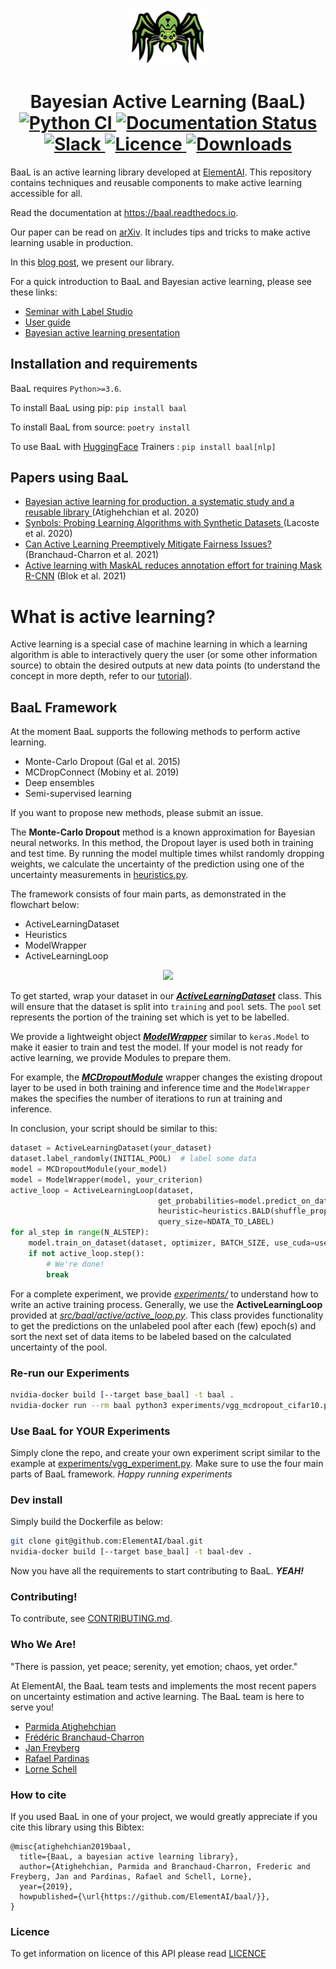 <p align="center">
  <img height=15% width=25% src="https://github.com/ElementAI/baal/blob/master/docs/_static/images/logo-transparent.png?raw=true">
  <h1 align="center">Bayesian Active Learning (BaaL)
   <br>
  <a href="https://github.com/baal-org/baal/actions/workflows/pythonci.yml">
    <img alt="Python CI" src="https://github.com/baal-org/baal/actions/workflows/pythonci.yml/badge.svg"/>
  </a>
  <a href="https://baal.readthedocs.io/en/latest/?badge=latest">
    <img alt="Documentation Status" src="https://readthedocs.org/projects/baal/badge/?version=latest"/>
  </a>
  <a href="https://join.slack.com/t/baal-world/shared_invite/zt-z0izhn4y-Jt6Zu5dZaV2rsAS9sdISfg">
    <img alt="Slack" src="https://img.shields.io/badge/slack-chat-green.svg?logo=slack"/>
  </a>
  <a href="https://github.com/Elementai/baal/blob/master/LICENSE">
    <img alt="Licence" src="https://img.shields.io/badge/License-Apache%202.0-blue.svg"/>
  </a>
  <a href="https://pepy.tech/project/baal">
    <img alt="Downloads" src="https://pepy.tech/badge/baal"/>
  </a>
  </h1>
</p>


BaaL is an active learning library developed at
[ElementAI](https://www.elementai.com/). This repository contains techniques
and reusable components to make active learning accessible for all.

Read the documentation at https://baal.readthedocs.io.

Our paper can be read on [arXiv](https://arxiv.org/abs/2006.09916). It includes tips and tricks to make active learning usable in production.

In this [blog post](https://www.elementai.com/news/2019/element-ai-makes-its-bayesian-active-learning-library-open-source), we present our library.

For a quick introduction to BaaL and Bayesian active learning, please see these links:
* [Seminar with Label Studio](https://www.youtube.com/watch?v=HG7imRQN3-k)
* [User guide](https://baal.readthedocs.io/en/latest/user_guide/index.html)
* [Bayesian active learning presentation](https://drive.google.com/file/d/13UUDsS1rvqDnXza7L0j4bnqyhOT5TDSt/view?usp=sharing)


## Installation and requirements

BaaL requires `Python>=3.6`.

To install BaaL using pip: `pip install baal`

To install BaaL from source: `poetry install`

To use BaaL with [HuggingFace](https://huggingface.co/) Trainers : `pip install baal[nlp]`

## Papers using BaaL

* [Bayesian active learning for production, a systematic study and a reusable library
](https://arxiv.org/abs/2006.09916) (Atighehchian et al. 2020)
* [Synbols: Probing Learning Algorithms with Synthetic Datasets
](https://nips.cc/virtual/2020/public/poster_0169cf885f882efd795951253db5cdfb.html) (Lacoste et al. 2020)
* [Can Active Learning Preemptively Mitigate Fairness Issues?
](https://arxiv.org/pdf/2104.06879.pdf) (Branchaud-Charron et al. 2021)
* [Active learning with MaskAL reduces annotation effort for training Mask R-CNN](https://arxiv.org/abs/2112.06586) (Blok et al. 2021)


# What is active learning?
Active learning is a special case of machine learning in which a learning
algorithm is able to interactively query the user (or some other information
source) to obtain the desired outputs at new data points
(to understand the concept in more depth, refer to our [tutorial](https://baal.readthedocs.io/en/latest/)).

## BaaL Framework

At the moment BaaL supports the following methods to perform active learning.

- Monte-Carlo Dropout (Gal et al. 2015)
- MCDropConnect (Mobiny et al. 2019)
- Deep ensembles
- Semi-supervised learning

If you want to propose new methods, please submit an issue.


The **Monte-Carlo Dropout** method is a known approximation for Bayesian neural
networks. In this method, the Dropout layer is used both in training and test
time. By running the model multiple times whilst randomly dropping weights, we calculate the uncertainty of the prediction using one of the uncertainty measurements in [heuristics.py](baal/active/heuristics/heuristics.py).

The framework consists of four main parts, as demonstrated in the flowchart below:

- ActiveLearningDataset
- Heuristics
- ModelWrapper
- ActiveLearningLoop

<p align="center">
  <img src="./docs/literature/images/Baalscheme.svg">
</p>

To get started, wrap your dataset in our _[**ActiveLearningDataset**](baal/active/dataset.py)_ class. This will ensure that the dataset is split into
`training` and `pool` sets. The `pool` set represents the portion of the training set which is yet
to be labelled.


We provide a lightweight object _[**ModelWrapper**](baal/modelwrapper.py)_ similar to `keras.Model` to make it easier to train and test the model. If your model is not ready for active learning, we provide Modules to prepare them. 

For example, the _[**MCDropoutModule**](baal/bayesian/dropout.py)_ wrapper changes the existing dropout layer
to be used in both training and inference time and the `ModelWrapper` makes
the specifies the number of iterations to run at training and inference.

In conclusion, your script should be similar to this:
```python
dataset = ActiveLearningDataset(your_dataset)
dataset.label_randomly(INITIAL_POOL)  # label some data
model = MCDropoutModule(your_model)
model = ModelWrapper(model, your_criterion)
active_loop = ActiveLearningLoop(dataset,
                                 get_probabilities=model.predict_on_dataset,
                                 heuristic=heuristics.BALD(shuffle_prop=0.1),
                                 query_size=NDATA_TO_LABEL)
for al_step in range(N_ALSTEP):
    model.train_on_dataset(dataset, optimizer, BATCH_SIZE, use_cuda=use_cuda)
    if not active_loop.step():
        # We're done!
        break
```


For a complete experiment, we provide _[experiments/](experiments/)_ to understand how to
write an active training process. Generally, we use the **ActiveLearningLoop**
provided at _[src/baal/active/active_loop.py](baal/active/active_loop.py)_.
This class provides functionality to get the predictions on the unlabeled pool
after each (few) epoch(s) and sort the next set of data items to be labeled
based on the calculated uncertainty of the pool.


### Re-run our Experiments

```bash
nvidia-docker build [--target base_baal] -t baal .
nvidia-docker run --rm baal python3 experiments/vgg_mcdropout_cifar10.py 
```

### Use BaaL for YOUR Experiments

Simply clone the repo, and create your own experiment script similar to the
example at [experiments/vgg_experiment.py](experiments/vgg_experiment.py). Make sure to use the four main parts
of BaaL framework. _Happy running experiments_

### Dev install

Simply build the Dockerfile as below:

```bash
git clone git@github.com:ElementAI/baal.git
nvidia-docker build [--target base_baal] -t baal-dev .
```

Now you have all the requirements to start contributing to BaaL. _**YEAH!**_

### Contributing!

To contribute, see [CONTRIBUTING.md](./CONTRIBUTING.md).


### Who We Are!

"There is passion, yet peace; serenity, yet emotion; chaos, yet order."

At ElementAI, the BaaL team tests and implements the most recent papers on uncertainty estimation and active learning.
The BaaL team is here to serve you!

- [Parmida Atighehchian](mailto:parmida.atighehchian@servicenow.com)
- [Frédéric Branchaud-Charron](mailto:frederic.branchaud-charron@servicenow.com)
- [Jan Freyberg](mailto:jan.freyberg@gmail.com)
- [Rafael Pardinas](mailto:rafael.pardinas@servicenow.com)
- [Lorne Schell](mailto:lorne.schell@servicenow.com)

### How to cite

If you used BaaL in one of your project, we would greatly appreciate if you cite this library using this Bibtex:

```
@misc{atighehchian2019baal,
  title={BaaL, a bayesian active learning library},
  author={Atighehchian, Parmida and Branchaud-Charron, Frederic and Freyberg, Jan and Pardinas, Rafael and Schell, Lorne},
  year={2019},
  howpublished={\url{https://github.com/ElementAI/baal/}},
}
```

### Licence
To get information on licence of this API please read [LICENCE](./LICENSE)
